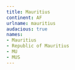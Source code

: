 ```yaml
---
title: Mauritius
continent: AF
urlname: mauritius
audacious: true
names:
- Mauritius
- Republic of Mauritius
- MU
- MUS
---
```


